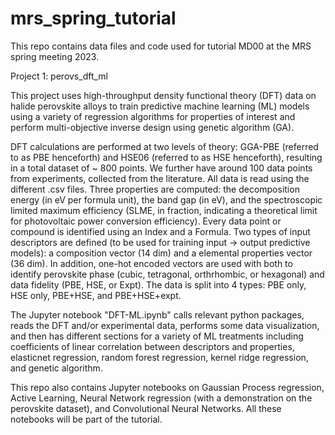 # mrs_spring_tutorial
This repo contains data files and code used for tutorial MD00 at the MRS spring meeting 2023.

Project 1: perovs_dft_ml

This project uses high-throughput density functional theory (DFT) data on halide perovskite alloys to train predictive machine learning (ML) models using a variety of regression algorithms for properties of interest and perform multi-objective inverse design using genetic algorithm (GA).

DFT calculations are performed at two levels of theory: GGA-PBE (referred to as PBE henceforth) and HSE06 (referred to as HSE henceforth), resulting in a total dataset of ~ 800 points. We further have around 100 data points from experiments, collected from the literature. All data is read using the different .csv files. Three properties are computed: the decomposition energy (in eV per formula unit), the band gap (in eV), and the spectroscopic limited maximum efficiency (SLME, in fraction, indicating a theoretical limit for photovoltaic power conversion efficiency). Every data point or compound is identified using an Index and a Formula. Two types of input descriptors are defined (to be used for training input -> output predictive models): a composition vector (14 dim) and a elemental properties vector (36 dim). In addition, one-hot encoded vectors are used with both to identify perovskite phase (cubic, tetragonal, orthrhombic, or hexagonal) and data fidelity (PBE, HSE, or Expt). The data is split into 4 types: PBE only, HSE only, PBE+HSE, and PBE+HSE+expt.

The Jupyter notebook "DFT-ML.ipynb" calls relevant python packages, reads the DFT and/or experimental data, performs some data visualization, and then has different sections for a variety of ML treatments including coefficients of linear correlation between descriptors and properties, elasticnet regression, random forest regression, kernel ridge regression, and genetic algorithm.


This repo also contains Jupyter notebooks on Gaussian Process regression, Active Learning, Neural Network regression (with a demonstration on the perovskite dataset), and Convolutional Neural Networks. All these notebooks will be part of the tutorial.
